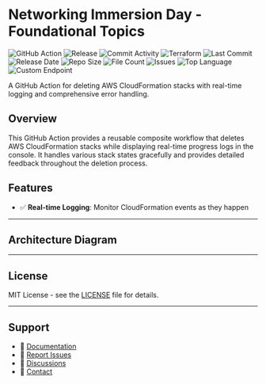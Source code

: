 # Networking Immersion Day - Foundational Topics

![GitHub Action](https://img.shields.io/badge/GitHub-Action-blue?logo=github)&nbsp;![Release](https://github.com/subhamay-bhattacharyya/0309-vpc-tf/actions/workflows/release.yaml/badge.svg)&nbsp;![Commit Activity](https://img.shields.io/github/commit-activity/t/subhamay-bhattacharyya/0309-vpc-tf)&nbsp;![Terraform](https://img.shields.io/badge/AWS-Terraform-orange?logo=amazonaws)&nbsp;![Last Commit](https://img.shields.io/github/last-commit/subhamay-bhattacharyya/0309-vpc-tf)&nbsp;![Release Date](https://img.shields.io/github/release-date/subhamay-bhattacharyya/0309-vpc-tf)&nbsp;![Repo Size](https://img.shields.io/github/repo-size/subhamay-bhattacharyya/0309-vpc-tf)&nbsp;![File Count](https://img.shields.io/github/directory-file-count/subhamay-bhattacharyya/0309-vpc-tf)&nbsp;![Issues](https://img.shields.io/github/issues/subhamay-bhattacharyya/0309-vpc-tf)&nbsp;![Top Language](https://img.shields.io/github/languages/top/subhamay-bhattacharyya/0309-vpc-tf)&nbsp;![Custom Endpoint](https://img.shields.io/endpoint?url=https://gist.githubusercontent.com/bsubhamay/ce7fba4764da8ea72846b456a2c7c2eb/raw/0309-vpc-tf.json?)


A GitHub Action for deleting AWS CloudFormation stacks with real-time logging and comprehensive error handling.

## Overview

This GitHub Action provides a reusable composite workflow that deletes AWS CloudFormation stacks while displaying real-time progress logs in the console. It handles various stack states gracefully and provides detailed feedback throughout the deletion process.

## Features

- ✅ **Real-time Logging**: Monitor CloudFormation events as they happen

---

## Architecture Diagram


---

## License

MIT License - see the [LICENSE](LICENSE) file for details.

---

## Support

- 📖 [Documentation](https://github.com/subhamay-bhattacharyya/0309-vpc-tf/wiki)
- 🐛 [Report Issues](https://github.com/subhamay-bhattacharyya/0309-vpc-tf/issues)
- 💬 [Discussions](https://github.com/subhamay-bhattacharyya/0309-vpc-tf/discussions)
- 📧 [Contact](mailto:support@subhamay.aws@gmail.com)